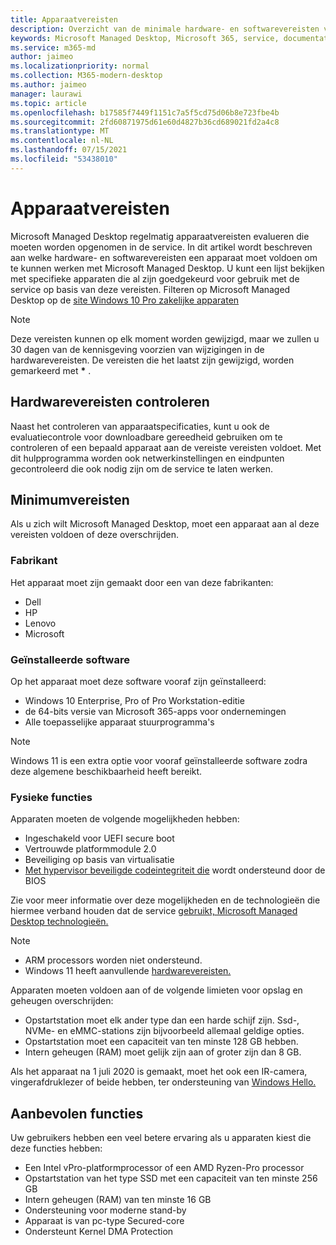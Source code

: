 ```yaml
---
title: Apparaatvereisten
description: Overzicht van de minimale hardware- en softwarevereisten voor apparaten om met apparaten te Microsoft Managed Desktop
keywords: Microsoft Managed Desktop, Microsoft 365, service, documentatie
ms.service: m365-md
author: jaimeo
ms.localizationpriority: normal
ms.collection: M365-modern-desktop
ms.author: jaimeo
manager: laurawi
ms.topic: article
ms.openlocfilehash: b17585f7449f1151c7a5f5cd75d06b8e723fbe4b
ms.sourcegitcommit: 2fd60871975d61e60d4827b36cd689021fd2a4c8
ms.translationtype: MT
ms.contentlocale: nl-NL
ms.lasthandoff: 07/15/2021
ms.locfileid: "53438010"
---
```

# <a name="device-requirements"></a>Apparaatvereisten

Microsoft Managed Desktop regelmatig apparaatvereisten evalueren die moeten worden opgenomen in de service. In dit artikel wordt beschreven aan welke hardware- en softwarevereisten een apparaat moet voldoen om te kunnen werken met Microsoft Managed Desktop. U kunt een lijst bekijken met specifieke apparaten die al zijn goedgekeurd voor gebruik met de service op basis van deze vereisten. Filteren op Microsoft Managed Desktop op de [site Windows 10 Pro zakelijke apparaten](https://www.microsoft.com/windowsforbusiness/view-all-devices)

> [!NOTE]
> Deze vereisten kunnen op elk moment worden gewijzigd, maar we zullen u 30 dagen van de kennisgeving voorzien van wijzigingen in de hardwarevereisten. De vereisten die het laatst zijn gewijzigd, worden gemarkeerd met **\*** . 

## <a name="check-hardware-requirements"></a>Hardwarevereisten controleren

Naast het controleren van apparaatspecificaties, [](../get-ready/readiness-assessment-downloadable.md) kunt u ook de evaluatiecontrole voor downloadbare gereedheid gebruiken om te controleren of een bepaald apparaat aan de vereiste vereisten voldoet. Met dit hulpprogramma worden ook netwerkinstellingen en eindpunten gecontroleerd die ook nodig zijn om de service te laten werken.

## <a name="minimum-requirements"></a>Minimumvereisten

Als u zich wilt Microsoft Managed Desktop, moet een apparaat aan al deze vereisten voldoen of deze overschrijden.

### <a name="manufacturer"></a>Fabrikant

Het apparaat moet zijn gemaakt door een van deze fabrikanten:

- Dell
- HP
- Lenovo
- Microsoft


### <a name="installed-software"></a>Geïnstalleerde software

Op het apparaat moet deze software vooraf zijn geïnstalleerd:

- Windows 10 Enterprise, Pro of Pro Workstation-editie
- de 64-bits versie van Microsoft 365-apps voor ondernemingen 
- Alle toepasselijke apparaat stuurprogramma's

> [!NOTE]
> Windows 11 is een extra optie voor vooraf geïnstalleerde software zodra deze algemene beschikbaarheid heeft bereikt.
>
### <a name="physical-features"></a>Fysieke functies

Apparaten moeten de volgende mogelijkheden hebben:

- Ingeschakeld voor UEFI secure boot 
- Vertrouwde platformmodule 2.0 
- Beveiliging op basis van virtualisatie 
- [Met hypervisor beveiligde codeintegriteit die](/windows-hardware/drivers/bringup/device-guard-and-credential-guard) wordt ondersteund door de BIOS

Zie voor meer informatie over deze mogelijkheden en de technologieën die hiermee verband houden dat de service [gebruikt, Microsoft Managed Desktop technologieën.](../intro/technologies.md)

> [!NOTE]
>- ARM processors worden niet ondersteund.
>- Windows 11 heeft aanvullende [hardwarevereisten.](/windows/whats-new/windows-11-requirements)

Apparaten moeten voldoen aan of de volgende limieten voor opslag en geheugen overschrijden:

- Opstartstation moet elk ander type dan een harde schijf zijn. Ssd-, NVMe- en eMMC-stations zijn bijvoorbeeld allemaal geldige opties.
- Opstartstation moet een capaciteit van ten minste 128 GB hebben.
- Intern geheugen (RAM) moet gelijk zijn aan of groter zijn dan 8 GB.

Als het apparaat na 1 juli 2020 is gemaakt, moet het ook een IR-camera, vingerafdruklezer of beide hebben, ter ondersteuning van [Windows Hello.](/windows-hardware/design/device-experiences/windows-hello-enhanced-sign-in-security)

## <a name="recommended-features"></a>Aanbevolen functies

Uw gebruikers hebben een veel betere ervaring als u apparaten kiest die deze functies hebben:

- Een Intel vPro-platformprocessor of een AMD Ryzen-Pro processor
- Opstartstation van het type SSD met een capaciteit van ten minste 256 GB
- Intern geheugen (RAM) van ten minste 16 GB
- Ondersteuning voor moderne stand-by
- Apparaat is van pc-type Secured-core
- Ondersteunt Kernel DMA Protection
